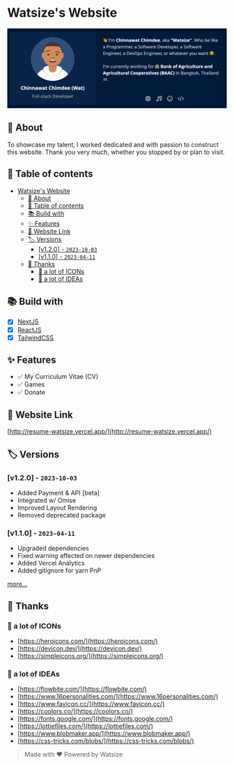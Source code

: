 # Watsize's Website

![Cover](/docs/cover.png)

## 📘 About

To showcase my talent, I worked dedicated and with passion to construct this website. Thank you very much, whether you stopped by or plan to visit.

## 📝 Table of contents

- [Watsize's Website](#watsizes-website)
  - [📘 About](#-about)
  - [📝 Table of contents](#-table-of-contents)
  - [📚 Build with](#-build-with)
  - [✨ Features](#-features)
  - [🔗 Website Link](#-website-link)
  - [🏷 Versions](#-versions)
    - [\[v1.2.0\] - `2023-10-03`](#v120---2023-10-03)
    - [\[v1.1.0\] - `2023-04-11`](#v110---2023-04-11)
  - [🙏 Thanks](#-thanks)
    - [💎 a lot of ICONs](#-a-lot-of-icons)
    - [🤔 a lot of IDEAs](#-a-lot-of-ideas)

## 📚 Build with

- [x] [NextJS](https://nextjs.org/)
- [x] [ReactJS](https://reactjs.org/)
- [x] [TailwindCSS](https://tailwindcss.com/)

## ✨ Features

- ✅ My Curriculum Vitae (CV)
- ✅ Games
- ✅ Donate

## 🔗 Website Link

[http://resume-watsize.vercel.app/](http://resume-watsize.vercel.app/)

## 🏷 Versions

### [v1.2.0] - `2023-10-03`

- Added Payment & API [beta]
- Integrated w/ Omise
- Improved Layout Rendering
- Removed deprecated package

### [v1.1.0] - `2023-04-11`

- Upgraded dependencies
- Fixed warning affected on newer dependencies
- Added Vercel Analytics
- Added gitignore for yarn PnP

[more...](/CHANGELOG.md)

## 🙏 Thanks

### 💎 a lot of ICONs

- [https://heroicons.com/](https://heroicons.com/)
- [https://devicon.dev/](https://devicon.dev/)
- [https://simpleicons.org/](https://simpleicons.org/)

### 🤔 a lot of IDEAs

- [https://flowbite.com/](https://flowbite.com/)
- [https://www.16personalities.com/](https://www.16personalities.com/)
- [https://www.favicon.cc/](https://www.favicon.cc/)
- [https://coolors.co/](https://coolors.co/)
- [https://fonts.google.com/](https://fonts.google.com/)
- [https://lottiefiles.com/](https://lottiefiles.com/)
- [https://www.blobmaker.app/](https://www.blobmaker.app/)
- [https://css-tricks.com/blobs/](https://css-tricks.com/blobs/)

> Made with ❤️ Powered by Watsize
